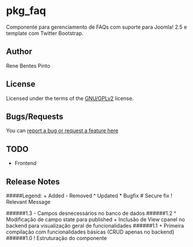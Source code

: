 pkg_faq
=============

Componente para gerenciamento de FAQs com suporte para Joomla! 2.5 e template com Twitter Bootstrap.

Author
------

Rene Bentes Pinto

License
--------

Licensed under the terms of the [GNU/GPLv2](http://www.gnu.org/licenses/gpl-2.0.html) license.

Bugs/Requests
-------------

You can [report a bug or request a feature here](http://github.com/renebentes/pkg_faq/issues)

TODO
----
* Frontend

Release Notes
-------------

#####Legend:
	+ Added
	- Removed
	^ Updated
	* Bugfix
	# Secure fix
	! Relevant Message

######1.3
	- Campos desnecessários no banco de dados
######1.2
	^ Modificação de campo state para published
	+ Inclusão de View cpanel no backend para visualização geral de funcionalidades
######1.1
	+ Primeira compilação com funcionalidades básicas (CRUD apenas no backend)
######1.0
	! Estruturação do componente

